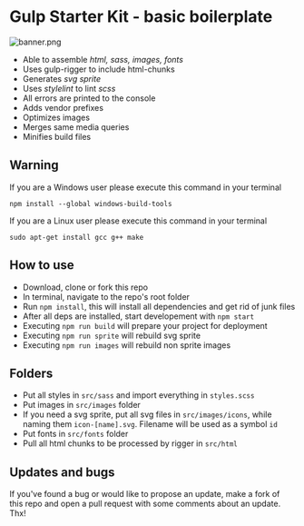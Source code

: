# Gulp Starter Kit - basic boilerplate

![banner.png](https://i.ibb.co/2tX2gRk/banner.png)

- Able to assemble _html, sass, images, fonts_
- Uses gulp-rigger to include html-chunks
- Generates _svg sprite_
- Uses _stylelint_ to lint _scss_
- All errors are printed to the console
- Adds vendor prefixes
- Optimizes images
- Merges same media queries
- Minifies build files

## Warning

If you are a Windows user please execute this command in your terminal

```plain
npm install --global windows-build-tools
```

If you are a Linux user please execute this command in your terminal

```plain
sudo apt-get install gcc g++ make
```

## How to use

- Download, clone or fork this repo
- In terminal, navigate to the repo's root folder
- Run `npm install`, this will install all dependencies and get rid of junk files
- After all deps are installed, start developement with `npm start`
- Executing `npm run build` will prepare your project for deployment
- Executing `npm run sprite` will rebuild svg sprite
- Executing `npm run images` will rebuild non sprite images

## Folders

- Put all styles in `src/sass` and import everything in `styles.scss`
- Put images in `src/images` folder
- If you need a svg sprite, put all svg files in `src/images/icons`, while naming them `icon-[name].svg`. Filename will be used as a symbol `id`
- Put fonts in `src/fonts` folder
- Pull all html chunks to be processed by rigger in `src/html`

## Updates and bugs

If you've found a bug or would like to propose an update, make a fork of this repo and open a pull request with some comments about an update. Thx!
